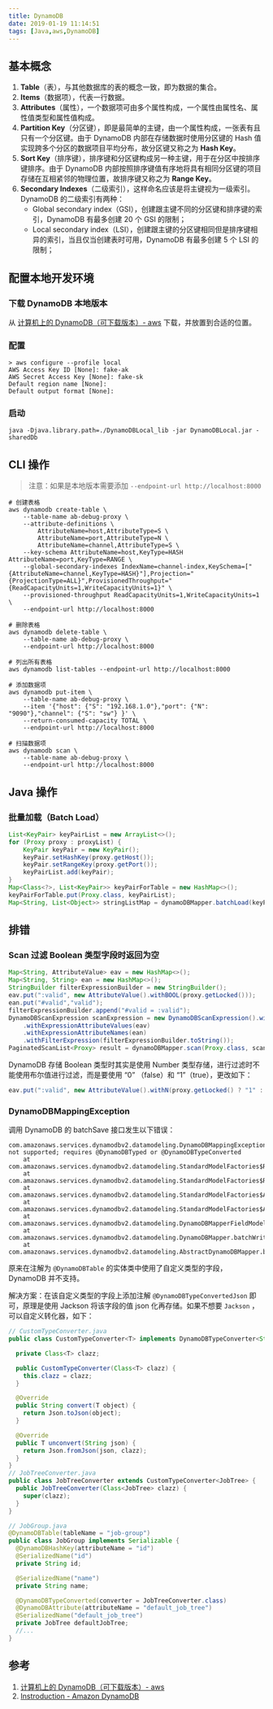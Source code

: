 ```yaml
---
title: DynamoDB
date: 2019-01-19 11:14:51
tags: [Java,aws,DynamoDB]
---
```


## 基本概念

1. **Table**（表），与其他数据库的表的概念一致，即为数据的集合。
2. **Items**（数据项），代表一行数据。
3. **Attributes**（属性），一个数据项可由多个属性构成，一个属性由属性名、属性值类型和属性值构成。
4. **Partition Key**（分区键），即是最简单的主键，由一个属性构成，一张表有且只有一个分区键。由于 DynamoDB 内部在存储数据时使用分区键的 Hash 值实现跨多个分区的数据项目平均分布，故分区键又称之为 **Hash Key**。
5. **Sort Key**（排序键），排序键和分区键构成另一种主键，用于在分区中按排序键排序。由于 DynamoDB 内部按照排序键值有序地将具有相同分区键的项目存储在互相紧邻的物理位置，故排序键又称之为 **Range Key**。
6. **Secondary Indexes**（二级索引），这样命名应该是将主键视为一级索引。DynamoDB 的二级索引有两种：
   * Global secondary index（GSI），创建跟主键不同的分区键和排序键的索引，DynamoDB 有最多创建 20 个 GSI 的限制；
   *  Local secondary index（LSI），创建跟主键的分区键相同但是排序键相异的索引，当且仅当创建表时可用，DynamoDB 有最多创建 5 个 LSI 的限制；

## 配置本地开发环境

### 下载 DynamoDB 本地版本

从 [计算机上的 DynamoDB（可下载版本）- aws](https://docs.aws.amazon.com/zh_cn/amazondynamodb/latest/developerguide/DynamoDBLocal.DownloadingAndRunning.html) 下载，并放置到合适的位置。

### 配置

```shell
> aws configure --profile local                                                                                    AWS Access Key ID [None]: fake-ak
AWS Secret Access Key [None]: fake-sk
Default region name [None]:
Default output format [None]:
```

### 启动

```shell
java -Djava.library.path=./DynamoDBLocal_lib -jar DynamoDBLocal.jar -sharedDb
```

## CLI 操作

> 注意：如果是本地版本需要添加 `--endpoint-url http://localhost:8000`

```shell
# 创建表格
aws dynamodb create-table \
    --table-name ab-debug-proxy \
    --attribute-definitions \
        AttributeName=host,AttributeType=S \
        AttributeName=port,AttributeType=N \
        AttributeName=channel,AttributeType=S \
    --key-schema AttributeName=host,KeyType=HASH AttributeName=port,KeyType=RANGE \
    --global-secondary-indexes IndexName=channel-index,KeySchema=["{AttributeName=channel,KeyType=HASH}"],Projection="{ProjectionType=ALL}",ProvisionedThroughput="{ReadCapacityUnits=1,WriteCapacityUnits=1}" \
    --provisioned-throughput ReadCapacityUnits=1,WriteCapacityUnits=1 \
    --endpoint-url http://localhost:8000

# 删除表格
aws dynamodb delete-table \
    --table-name ab-debug-proxy \
    --endpoint-url http://localhost:8000

# 列出所有表格
aws dynamodb list-tables --endpoint-url http://localhost:8000

# 添加数据项
aws dynamodb put-item \
    --table-name ab-debug-proxy \
    --item '{"host": {"S": "192.168.1.0"},"port": {"N": "9090"},"channel": {"S": "sw"} }' \
    --return-consumed-capacity TOTAL \
    --endpoint-url http://localhost:8000

# 扫描数据项
aws dynamodb scan \
    --table-name ab-debug-proxy \
    --endpoint-url http://localhost:8000
```

## Java 操作

### 批量加载（Batch Load）

```java
List<KeyPair> keyPairList = new ArrayList<>();
for (Proxy proxy : proxyList) {
    KeyPair keyPair = new KeyPair();
    keyPair.setHashKey(proxy.getHost());
    keyPair.setRangeKey(proxy.getPort());
    keyPairList.add(keyPair);
}
Map<Class<?>, List<KeyPair>> keyPairForTable = new HashMap<>();
keyPairForTable.put(Proxy.class, keyPairList);
Map<String, List<Object>> stringListMap = dynamoDBMapper.batchLoad(keyPairForTable);
```

## 排错

### Scan 过滤 Boolean 类型字段时返回为空

```java
Map<String, AttributeValue> eav = new HashMap<>();
Map<String, String> ean = new HashMap<>();
StringBuilder filterExpressionBuilder = new StringBuilder();
eav.put(":valid", new AttributeValue().withBOOL(proxy.getLocked()));
ean.put("#valid","valid");
filterExpressionBuilder.append("#valid = :valid");
DynamoDBScanExpression scanExpression = new DynamoDBScanExpression().withConsistentRead(false)
    .withExpressionAttributeValues(eav)
    .withExpressionAttributeNames(ean)
    .withFilterExpression(filterExpressionBuilder.toString());
PaginatedScanList<Proxy> result = dynamoDBMapper.scan(Proxy.class, scanExpression);
```

DynamoDB 存储 Boolean 类型时其实是使用 Number 类型存储，进行过滤时不能使用布尔值进行过滤，而是要使用 “0” （false）和 “1”（true），更改如下：

```java
eav.put(":valid", new AttributeValue().withN(proxy.getLocked() ? "1" : "0"));
```

### DynamoDBMappingException

调用 DynamoDB 的 batchSave 接口发生以下错误：

```
com.amazonaws.services.dynamodbv2.datamodeling.DynamoDBMappingException: not supported; requires @DynamoDBTyped or @DynamoDBTypeConverted
	at com.amazonaws.services.dynamodbv2.datamodeling.StandardModelFactories$Rules$NotSupported.set(StandardModelFactories.java:664)
	at com.amazonaws.services.dynamodbv2.datamodeling.StandardModelFactories$Rules$NotSupported.set(StandardModelFactories.java:650)
	at com.amazonaws.services.dynamodbv2.datamodeling.StandardModelFactories$AbstractRule.convert(StandardModelFactories.java:709)
	at com.amazonaws.services.dynamodbv2.datamodeling.StandardModelFactories$AbstractRule.convert(StandardModelFactories.java:691)
	at com.amazonaws.services.dynamodbv2.datamodeling.DynamoDBMapperFieldModel.convert(DynamoDBMapperFieldModel.java:138)
	at com.amazonaws.services.dynamodbv2.datamodeling.DynamoDBMapper.batchWrite(DynamoDBMapper.java:1107)
	at com.amazonaws.services.dynamodbv2.datamodeling.AbstractDynamoDBMapper.batchSave(AbstractDynamoDBMapper.java:173)
```

原来在注解为 `@DynamoDBTable` 的实体类中使用了自定义类型的字段，DynamoDB 并不支持。

解决方案：在该自定义类型的字段上添加注解  `@DynamoDBTypeConvertedJson` 即可，原理是使用 Jackson 将该字段的值 json 化再存储。如果不想要 `Jackson` ，可以自定义转化器，如下：

```java
// CustomTypeConverter.java
public class CustomTypeConverter<T> implements DynamoDBTypeConverter<String, T> {

  private Class<T> clazz;

  public CustomTypeConverter(Class<T> clazz) {
    this.clazz = clazz;
  }

  @Override
  public String convert(T object) {
    return Json.toJson(object);
  }

  @Override
  public T unconvert(String json) {
    return Json.fromJson(json, clazz);
  }
}
// JobTreeConverter.java
public class JobTreeConverter extends CustomTypeConverter<JobTree> {
  public JobTreeConverter(Class<JobTree> clazz) {
    super(clazz);
  }
}

// JobGroup.java
@DynamoDBTable(tableName = "job-group")
public class JobGroup implements Serializable {
  @DynamoDBHashKey(attributeName = "id")
  @SerializedName("id")
  private String id;

  @SerializedName("name")
  private String name;

  @DynamoDBTypeConverted(converter = JobTreeConverter.class)
  @DynamoDBAttribute(attributeName = "default_job_tree")
  @SerializedName("default_job_tree")
  private JobTree defaultJobTree;
  //...
}
```

## 参考

1. [计算机上的 DynamoDB（可下载版本）- aws](https://docs.aws.amazon.com/zh_cn/amazondynamodb/latest/developerguide/DynamoDBLocal.DownloadingAndRunning.html)
2. [Instroduction - Amazon DynamoDB](https://docs.aws.amazon.com/amazondynamodb/latest/developerguide/Introduction.html)